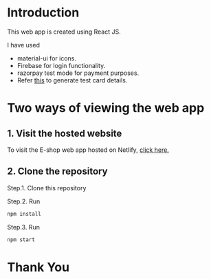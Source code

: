 # Introduction
This web app is created using React JS.

I have used 
- material-ui for icons.
- Firebase for login functionality.
- razorpay test mode for payment purposes. 
- Refer [this](https://razorpay.com/docs/payments/payments/test-card-upi-details/) to generate test card details.

# Two ways of viewing the web app

## 1. Visit the hosted website
To visit the E-shop web app hosted on Netlify, [click here.](https://e-shop-anushka.netlify.app/)

## 2. Clone the repository
Step.1. Clone this repository

Step.2. Run
```bash
npm install
```
Step.3. Run
```bash
npm start
```

# Thank You
